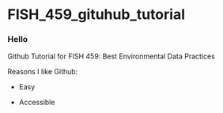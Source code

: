 # FISH_459_gituhub_tutorial

### Hello

Github Tutorial for FISH 459: Best Environmental Data Practices

Reasons I like Github:

* Easy

* Accessible
